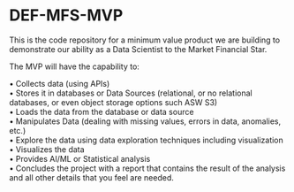 # DEF-MFS-MVP

This is the code repository for a minimum value product we are building to demonstrate our ability as a Data Scientist to the Market Financial Star.

The MVP will have the capability to: 


•	Collects data (using APIs)  
•	Stores it in databases or Data Sources (relational, or no relational databases, or even object storage options such ASW S3)  
•	Loads the data from the database or data source   
•	Manipulates Data (dealing with missing values, errors in data, anomalies, etc.)   
•	Explore the data using data exploration techniques including visualization    
•	Visualizes the data    
•	Provides AI/ML or Statistical analysis    
•	Concludes the project with a report that contains the result of the analysis and all other details that you feel are needed.    
